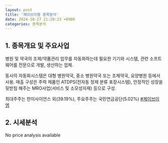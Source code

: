 ```yaml
---
layout: post
title: '제이브이엠 종목분석'
date: 2024-10-27 21:20:23 +0900
categories: 종목분석
---
```


## 1. 종목개요 및 주요사업

병원 및 약국의 조제/약품관리 업무를 자동화하는데 필요한 기기와 시스템, 관련 소프트웨어를 전문으로 개발, 생산하는 업체. 

동사의 자동화시스템은 대형 병원약국, 중소 병원약국 또는 조제약국, 요양병원 등에서 사용. 매출 구성은 주력 제품인 ATDPS(전자동 정제 분류 포장시스템), 안정적인 성장을 뒷받침 해주는 MRO사업(서비스 및 소모성자재) 등으로 구성. 

최대주주는 한미사이언스 외(39.19%), 주요주주는 국민연금공단(5.02%)
[#제이브이엠](#)

## 2. 시세분석

No price analysis available
